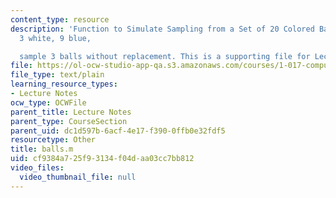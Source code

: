 ```yaml
---
content_type: resource
description: 'Function to Simulate Sampling from a Set of 20 Colored Balls. 8 red,
  3 white, 9 blue,

  sample 3 balls without replacement. This is a supporting file for Lecture #5.'
file: https://ol-ocw-studio-app-qa.s3.amazonaws.com/courses/1-017-computing-and-data-analysis-for-environmental-applications-fall-2003/cf9384a725f93134f04daa03cc7bb812_balls.m
file_type: text/plain
learning_resource_types:
- Lecture Notes
ocw_type: OCWFile
parent_title: Lecture Notes
parent_type: CourseSection
parent_uid: dc1d597b-6acf-4e17-f390-0ffb0e32fdf5
resourcetype: Other
title: balls.m
uid: cf9384a7-25f9-3134-f04d-aa03cc7bb812
video_files:
  video_thumbnail_file: null
---
```

